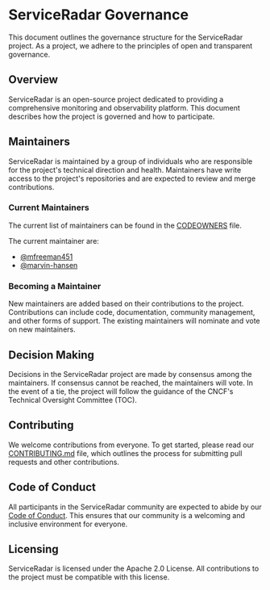 # ServiceRadar Governance

This document outlines the governance structure for the ServiceRadar project. As a  project, we adhere to the principles of open and transparent governance.

## Overview

ServiceRadar is an open-source project dedicated to providing a comprehensive monitoring and observability platform. This document describes how the project is governed and how to participate.

## Maintainers

ServiceRadar is maintained by a group of individuals who are responsible for the project's technical direction and health. Maintainers have write access to the project's repositories and are expected to review and merge contributions.

### Current Maintainers

The current list of maintainers can be found in the [CODEOWNERS](CODEOWNERS) file.

The current maintainer are:
*   [@mfreeman451](https://github.com/mfreeman451)
*   [@marvin-hansen](https://github.com/marvin-hansen)

### Becoming a Maintainer

New maintainers are added based on their contributions to the project. Contributions can include code, documentation, community management, and other forms of support. The existing maintainers will nominate and vote on new maintainers.

## Decision Making

Decisions in the ServiceRadar project are made by consensus among the maintainers. If consensus cannot be reached, the maintainers will vote. In the event of a tie, the project will follow the guidance of the CNCF's Technical Oversight Committee (TOC).

## Contributing

We welcome contributions from everyone. To get started, please read our [CONTRIBUTING.md](CONTRIBUTING.md) file, which outlines the process for submitting pull requests and other contributions.

## Code of Conduct

All participants in the ServiceRadar community are expected to abide by our [Code of Conduct](CODE_OF_CONDUCT.md). This ensures that our community is a welcoming and inclusive environment for everyone.

## Licensing

ServiceRadar is licensed under the Apache 2.0 License. All contributions to the project must be compatible with this license.
